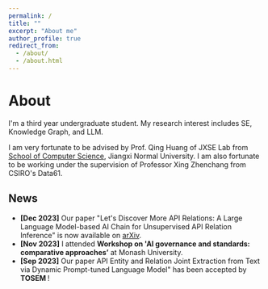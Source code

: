 ```yaml
---
permalink: /
title: ""
excerpt: "About me"
author_profile: true
redirect_from: 
  - /about/
  - /about.html
---
```

# <i class="fa fa-book fa-fw"></i>  About #

I'm a third year undergraduate student. My research interest includes SE, Knowledge Graph, and LLM.

I am very fortunate to be advised by Prof. Qing Huang of JXSE Lab from [School of Computer Science](https://jxselab.com/), Jiangxi Normal University. I am also fortunate to be working under the supervision of Professor Xing Zhenchang from CSIRO's Data61.

## <i class="fa fa-fw fa-rss "></i> News ##

<ul style="width: auto; height: 300px; overflow: auto">

  <li> <b> [Dec 2023]</b> Our paper "Let's Discover More API Relations: A Large Language Model-based AI Chain for Unsupervised API Relation Inference" is now available on <a href="https://arxiv.org/pdf/2311.01266.pdf"> arXiv</a>.</li>
    
  <li> <b> [Nov 2023]</b> I attended <b>Workshop on 'AI governance and standards: comparative approaches’</b> at Monash University.</li>
    
  <li> <b> [Sep 2023]</b> Our paper API Entity and Relation Joint Extraction from Text via Dynamic Prompt-tuned Language Model" has been accepted by <b>TOSEM <a href="https://dl.acm.org/doi/10.1145/3607188"></a> </b>! </li>
  
</ul>  

<script type="text/javascript" id="clustrmaps" src="//clustrmaps.com/map_v2.js?d=M_H6ImK1gwcN-H51BmQwXEz9yt4TivhZi-N9v5sFWIk&cl=ffffff&w=a"></script>

